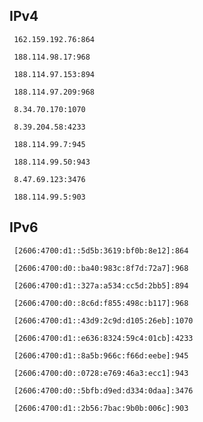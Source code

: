 ## IPv4
```
 162.159.192.76:864
```
```
 188.114.98.17:968
```
```
 188.114.97.153:894
```
```
 188.114.97.209:968
```
```
 8.34.70.170:1070
```
```
 8.39.204.58:4233
```
```
 188.114.99.7:945
```
```
 188.114.99.50:943
```
```
 8.47.69.123:3476
```
```
 188.114.99.5:903
```

## IPv6
```
 [2606:4700:d1::5d5b:3619:bf0b:8e12]:864
```
```
 [2606:4700:d0::ba40:983c:8f7d:72a7]:968
```
```
 [2606:4700:d1::327a:a534:cc5d:2bb5]:894
```
```
 [2606:4700:d0::8c6d:f855:498c:b117]:968
```
```
 [2606:4700:d1::43d9:2c9d:d105:26eb]:1070
```
```
 [2606:4700:d1::e636:8324:59c4:01cb]:4233
```
```
 [2606:4700:d1::8a5b:966c:f66d:eebe]:945
```
```
 [2606:4700:d0::0728:e769:46a3:ecc1]:943
```
```
 [2606:4700:d0::5bfb:d9ed:d334:0daa]:3476
```
```
 [2606:4700:d1::2b56:7bac:9b0b:006c]:903
```
